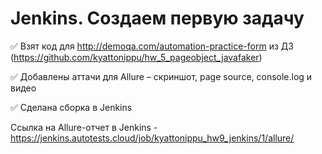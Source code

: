 # **Jenkins. Создаем первую задачу**

✅ Взят код для http://demoqa.com/automation-practice-form из ДЗ (https://github.com/kyattonippu/hw_5_pageobject_javafaker)

✅ Добавлены аттачи для Allure – скриншот, page source, console.log и видео

✅ Cделана сборка в Jenkins

Ссылка на Allure-отчет в Jenkins - https://jenkins.autotests.cloud/job/kyattonippu_hw9_jenkins/1/allure/

